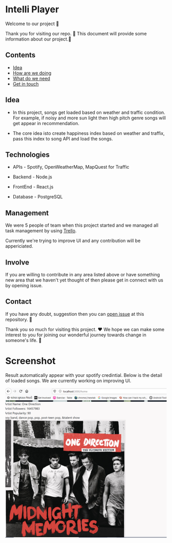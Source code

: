 # Intelli Player

Welcome to our project :dancers: 

Thank you for visiting our repo. :tada: This document will provide some information about our project.:information_desk_person: 

## Contents

- [Idea](#idea)
- [How are we doing](#technologies)
- [What do we need](#management)
- [Get in touch](#contact)


## Idea

 - In this project, songs get loaded based on weather and traffic condition. For example, if noisy and more sun light then high pitch genre songs will get appear in recommendation.  
 
 - The core idea isto create happiness index based on weather and traffix, pass this index to song API and load the songs.
 
## Technologies 

- APIs - Spotify, OpenWeatherMap, MapQuest for Traffic

- Backend - Node.js

- FrontEnd - React.js

- Database - PostgreSQL

## Management

We were 5 people of team when this project started and we managed all task management by using [Trello](https://trello.com/b/m9DE7CyA/spark).

Currently we're trying to improve UI and any contribution will be appericiated. 

## Involve

If you are willing to contribute in any area listed above or have something new area that we haven't yet thought of then please get in connect with us by opening issue.


## Contact

If you have any doubt, suggestion then you can [open issue](HTTPS://guides.github.com/features/issues/) at this repository. :wave:


Thank you so much for visiting this project. :hearts: We hope we can make some interest to you for joining our wonderful journey towards change in someone's life. :clap:

[1.1]: http://i.imgur.com/wWzX9uB.png (twitter icon with padding)

# Screenshot

  Result automatically appear with your spotify credintial. Below is the detail of loaded songs. We are currently working on improving UI.
  
  ![](https://github.com/drashti4/SPARK/blob/master/client/projectDetail.PNG)
